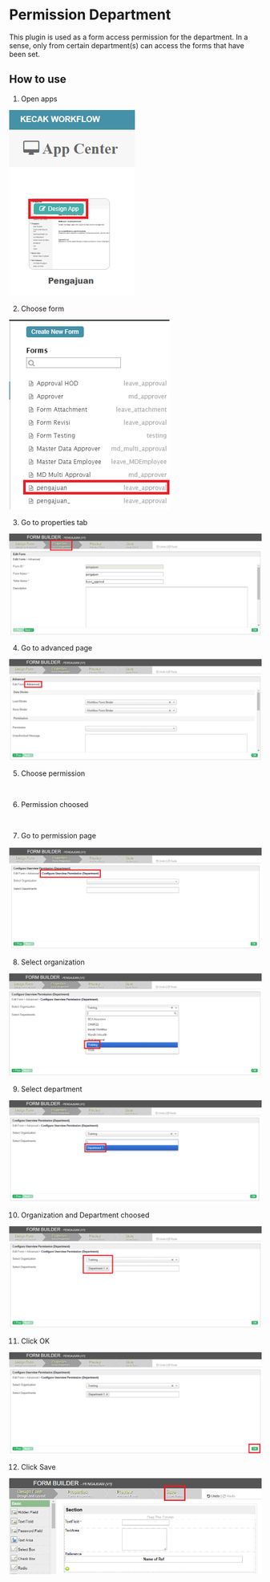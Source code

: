 # Permission Department

This plugin is used as a form access permission for the department.
In a sense, only from certain department(s) can access the forms that have been set.

## How to use

1. Open apps

<img src="https://raw.githubusercontent.com/kinnara-digital-studio/kecak-workflow/master/docs/assets/permissionDepartment_openApps.png" alt="" />


2. Choose form

<img src="https://raw.githubusercontent.com/kinnara-digital-studio/kecak-workflow/master/docs/assets/permissionDepartment_chooseForm.png" alt="" />


3. Go to properties tab

<img src="https://raw.githubusercontent.com/kinnara-digital-studio/kecak-workflow/master/docs/assets/permissionDepartment_properties.png" alt="" />


4. Go to advanced page

<img src="https://raw.githubusercontent.com/kinnara-digital-studio/kecak-workflow/master/docs/assets/permissionDepartment_advanced.png" alt="" />


5. Choose permission

<img src="https://raw.githubusercontent.com/kinnara-digital-studio/kecak-workflow/master/docs/assets/permissionDepartment_choosePermission.png" alt="" />


6. Permission choosed

<img src="https://raw.githubusercontent.com/kinnara-digital-studio/kecak-workflow/master/docs/assets/permissionDepartment_choosed.png" alt="" />


7. Go to permission page

<img src="https://raw.githubusercontent.com/kinnara-digital-studio/kecak-workflow/master/docs/assets/permissionDepartment_permissionConfiguration.png" alt="" />


8. Select organization

<img src="https://raw.githubusercontent.com/kinnara-digital-studio/kecak-workflow/master/docs/assets/permissionDepartment_chooseOrganization.png" alt="" />


9. Select department

<img src="https://raw.githubusercontent.com/kinnara-digital-studio/kecak-workflow/master/docs/assets/permissionDepartment_chooseDept.png" alt="" />


10. Organization and Department choosed

<img src="https://raw.githubusercontent.com/kinnara-digital-studio/kecak-workflow/master/docs/assets/permissionDepartment_chooseOrganizationDept.png" alt="" />


11. Click OK

<img src="https://raw.githubusercontent.com/kinnara-digital-studio/kecak-workflow/master/docs/assets/permissionDepartment_ok.png" alt="" />


12. Click Save

<img src="https://raw.githubusercontent.com/kinnara-digital-studio/kecak-workflow/master/docs/assets/permissionDepartment_save.png" alt="" />

